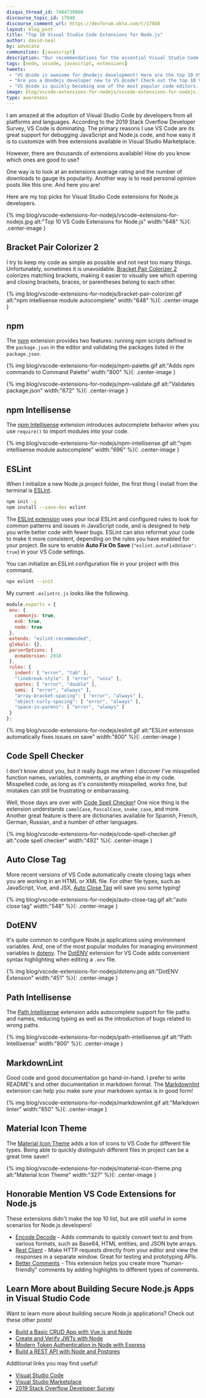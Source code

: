 ```yaml
---
disqus_thread_id: 7404739868
discourse_topic_id: 17048
discourse_comment_url: https://devforum.okta.com/t/17048
layout: blog_post
title: "Top 10 Visual Studio Code Extensions for Node.js"
author: david-neal
by: advocate
communities: [javascript]
description: "Our recommendations for the essential Visual Studio Code extensions for Node.js developers."
tags: [node, vscode, javascript, extensions]
tweets:
 - "VS @code is awesome for @nodejs development! Here are the top 10 VS Code extensions you need!"
 - "Are you a @nodejs developer new to VS @code? Check out the top 10 VS Code extensions you need!"
 - "VS @code is quickly becoming one of the most popular code editors. Is it good for @nodejs development? Absolutely! Here are the top 10 VS Code extensions you need!"
image: blog/vscode-extensions-for-nodejs/vscode-extensions-for-nodejs.jpg
type: awareness
---
```


I am amazed at the adoption of Visual Studio Code by developers from all platforms and languages. According to the 2019 Stack Overflow Developer Survey, VS Code is dominating. The primary reasons I use VS Code are its great support for debugging JavaScript and Node.js code, and how easy it is to customize with free extensions available in Visual Studio Marketplace.

However, there are thousands of extensions available! How do you know which ones are good to use?

One way is to look at an extensions average rating and the number of downloads to gauge its popularity. Another way is to read personal opinion posts like this one. And here you are!

Here are my top picks for Visual Studio Code extensions for Node.js developers.

{% img blog/vscode-extensions-for-nodejs/vscode-extensions-for-nodejs.jpg alt:"Top 10 VS Code Extensions for Node.js" width:"648" %}{: .center-image }

## Bracket Pair Colorizer 2

I try to keep my code as simple as possible and not nest too many things. Unfortunately, sometimes it is unavoidable. [Bracket Pair Colorizer 2](https://marketplace.visualstudio.com/items?itemName=CoenraadS.bracket-pair-colorizer-2) colorizes matching brackets, making it easier to visually see which opening and closing brackets, braces, or parentheses belong to each other.

{% img blog/vscode-extensions-for-nodejs/bracket-pair-colorizer.gif alt:"npm intellisense module autocomplete" width:"648" %}{: .center-image }

## npm

The [npm](https://marketplace.visualstudio.com/items?itemName=eg2.vscode-npm-script) extension provides two features: running npm scripts defined in the `package.json` in the editor and validating the packages listed in the `package.json`.

{% img blog/vscode-extensions-for-nodejs/npm-palette.gif alt:"Adds npm commands to Command Palette" width:"800" %}{: .center-image }

{% img blog/vscode-extensions-for-nodejs/npm-validate.gif alt:"Validates package.json" width:"672" %}{: .center-image }

## npm Intellisense

The [npm Intellisense](https://marketplace.visualstudio.com/items?itemName=christian-kohler.npm-intellisense) extension introduces autocomplete behavior when you use `require()` to import modules into your code.

{% img blog/vscode-extensions-for-nodejs/npm-intellisense.gif alt:"npm intellisense module autocomplete" width:"696" %}{: .center-image }

## ESLint

When I initialize a new Node.js project folder, the first thing I install from the terminal is [ESLint](https://eslint.org/).

```bash
npm init -y
npm install --save-dev eslint
```

The [ESLint extension](https://marketplace.visualstudio.com/items?itemName=dbaeumer.vscode-eslint) uses your local ESLint and configured rules to look for common patterns and issues in JavaScript code, and is designed to help you write better code with fewer bugs. ESLint can also reformat your code to make it more consistent, depending on the rules you have enabled for your project. Be sure to enable **Auto Fix On Save**  (`"eslint.autoFixOnSave": true`) in your VS Code settings.

You can initialize an ESLint configuration file in your project with this command.

```bash
npx eslint --init
```

My current `.eslintrc.js` looks like the following.

```javascript
module.exports = {
 env: {
   commonjs: true,
   es6: true,
   node: true
 },
 extends: "eslint:recommended",
 globals: {},
 parserOptions: {
   ecmaVersion: 2018
 },
 rules: {
   indent: [ "error", "tab" ],
   "linebreak-style": [ "error", "unix" ],
   quotes: [ "error", "double" ],
   semi: [ "error", "always" ],
   "array-bracket-spacing": [ "error", "always" ],
   "object-curly-spacing": [ "error", "always" ],
   "space-in-parens": [ "error", "always" ]
 }
};
```

{% img blog/vscode-extensions-for-nodejs/eslint.gif alt:"ESLint extension automatically fixes issues on save" width:"800" %}{: .center-image }

## Code Spell Checker

I don't know about you, but it really _bugs_ me when I discover I've misspelled function names, variables, comments, or anything else in my code. Misspelled code, as long as it's consistently misspelled, _works_ fine, but mistakes can still be frustrating or embarrassing.

Well, those days are over with [Code Spell Checker](https://marketplace.visualstudio.com/items?itemName=streetsidesoftware.code-spell-checker)! One nice thing is the extension understands `camelCase`, `PascalCase`, `snake_case`, and more. Another great feature is there are dictionaries available for Spanish, French, German, Russian, and a number of other languages.

{% img blog/vscode-extensions-for-nodejs/code-spell-checker.gif alt:"code spell checker" width:"492" %}{: .center-image }

## Auto Close Tag

More recent versions of VS Code automatically create closing tags when you are working in an HTML or XML file. For other file types, such as JavaScript, Vue, and JSX, [Auto Close Tag](https://marketplace.visualstudio.com/items?itemName=formulahendry.auto-close-tag) will save you some typing!

{% img blog/vscode-extensions-for-nodejs/auto-close-tag.gif alt:"auto close tag" width:"548" %}{: .center-image }

## DotENV

It's quite common to configure Node.js applications using environment variables. And, one of the most popular modules for managing environment variables is [dotenv](https://www.npmjs.com/package/dotenv). The [DotENV](https://marketplace.visualstudio.com/items?itemName=mikestead.dotenv) extension for VS Code adds convenient syntax highlighting when editing a `.env` file.

{% img blog/vscode-extensions-for-nodejs/dotenv.png alt:"DotENV Extension" width:"451" %}{: .center-image }

## Path Intellisense

The [Path Intellisense](https://marketplace.visualstudio.com/items?itemName=christian-kohler.path-intellisense) extension adds autocomplete support for file paths and names, reducing typing as well as the introduction of bugs related to wrong paths.

{% img blog/vscode-extensions-for-nodejs/path-intellisense.gif alt:"Path Intellisense" width:"800" %}{: .center-image }

## MarkdownLint

Good code and good documentation go hand-in-hand. I prefer to write README's and other documentation in markdown format. The [Markdownlint](https://marketplace.visualstudio.com/items?itemName=DavidAnson.vscode-markdownlint) extension can help you make sure your markdown syntax is in good form!

{% img blog/vscode-extensions-for-nodejs/markdownlint.gif alt:"Markdown linter" width:"650" %}{: .center-image }

## Material Icon Theme

The [Material Icon Theme](https://marketplace.visualstudio.com/items?itemName=PKief.material-icon-theme) adds a ton of icons to VS Code for different file types. Being able to quickly distinguish different files in project can be a great time saver!

{% img blog/vscode-extensions-for-nodejs/material-icon-theme.png alt:"Material Icon Theme" width:"327" %}{: .center-image }

## Honorable Mention VS Code Extensions for Node.js

These extensions didn't make the top 10 list, but are still useful in some scenarios for Node.js developers!

* [Encode Decode](https://marketplace.visualstudio.com/items?itemName=mitchdenny.ecdc) - Adds commands to quickly convert text to and from various formats, such as Base64, HTML entities, and JSON byte arrays.
* [Rest Client](https://marketplace.visualstudio.com/items?itemName=humao.rest-client) - Make HTTP requests directly from your editor and view the responses in a separate window. Great for testing and prototyping APIs.
* [Better Comments](https://marketplace.visualstudio.com/items?itemName=aaron-bond.better-comments) - This extension helps you create more "human-friendly" comments by adding highlights to different types of comments.

## Learn More about Building Secure Node.js Apps in Visual Studio Code

Want to learn more about building secure Node.js applications? Check out these other posts!

* [Build a Basic CRUD App with Vue.js and Node](/blog/2018/02/15/build-crud-app-vuejs-node)
* [Create and Verify JWTs with Node](/blog/2018/11/13/create-and-verify-jwts-with-node)
* [Modern Token Authentication in Node with Express](/blog/2019/02/14/modern-token-authentication-in-node-with-express)
* [Build a REST API with Node and Postgres](/blog/2019/03/27/build-rest-api-with-node-and-postgres)

Additional links you may find useful!

* [Visual Studio Code](https://code.visualstudio.com/)
* [Visual Studio Marketplace](https://marketplace.visualstudio.com/VSCode)
* [2019 Stack Overflow Developer Survey](https://insights.stackoverflow.com/survey/2019#technology-_-most-popular-development-environments)
